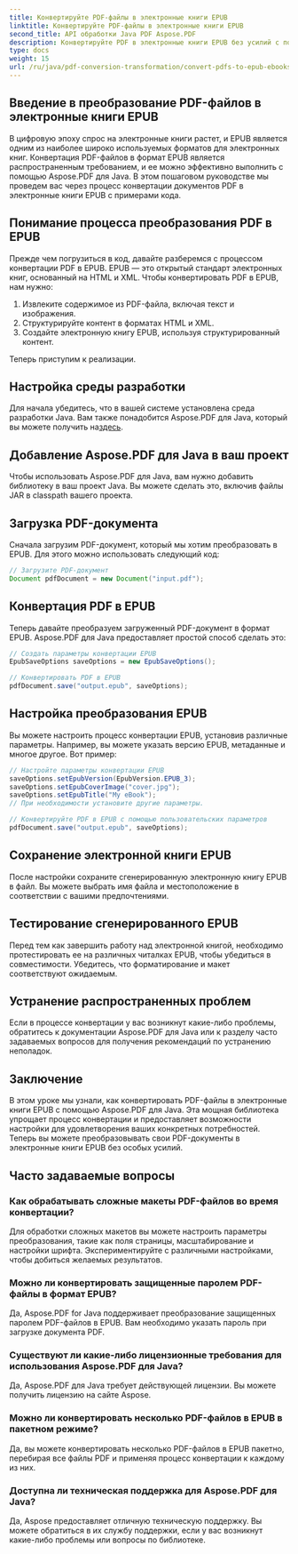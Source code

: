 ```yaml
---
title: Конвертируйте PDF-файлы в электронные книги EPUB
linktitle: Конвертируйте PDF-файлы в электронные книги EPUB
second_title: API обработки Java PDF Aspose.PDF
description: Конвертируйте PDF в электронные книги EPUB без усилий с помощью Aspose.PDF для Java. Изучите пошаговое преобразование PDF в EPUB и часто задаваемые вопросы.
type: docs
weight: 15
url: /ru/java/pdf-conversion-transformation/convert-pdfs-to-epub-ebooks/
---
```


## Введение в преобразование PDF-файлов в электронные книги EPUB

В цифровую эпоху спрос на электронные книги растет, и EPUB является одним из наиболее широко используемых форматов для электронных книг. Конвертация PDF-файлов в формат EPUB является распространенным требованием, и ее можно эффективно выполнить с помощью Aspose.PDF для Java. В этом пошаговом руководстве мы проведем вас через процесс конвертации документов PDF в электронные книги EPUB с примерами кода.

## Понимание процесса преобразования PDF в EPUB

Прежде чем погрузиться в код, давайте разберемся с процессом конвертации PDF в EPUB. EPUB — это открытый стандарт электронных книг, основанный на HTML и XML. Чтобы конвертировать PDF в EPUB, нам нужно:

1. Извлеките содержимое из PDF-файла, включая текст и изображения.
2. Структурируйте контент в форматах HTML и XML.
3. Создайте электронную книгу EPUB, используя структурированный контент.

Теперь приступим к реализации.

## Настройка среды разработки

 Для начала убедитесь, что в вашей системе установлена среда разработки Java. Вам также понадобится Aspose.PDF для Java, который вы можете получить на[здесь](https://releases.aspose.com/pdf/java/).

## Добавление Aspose.PDF для Java в ваш проект

Чтобы использовать Aspose.PDF для Java, вам нужно добавить библиотеку в ваш проект Java. Вы можете сделать это, включив файлы JAR в classpath вашего проекта.

## Загрузка PDF-документа

Сначала загрузим PDF-документ, который мы хотим преобразовать в EPUB. Для этого можно использовать следующий код:

```java
// Загрузите PDF-документ
Document pdfDocument = new Document("input.pdf");
```

## Конвертация PDF в EPUB

Теперь давайте преобразуем загруженный PDF-документ в формат EPUB. Aspose.PDF для Java предоставляет простой способ сделать это:

```java
// Создать параметры конвертации EPUB
EpubSaveOptions saveOptions = new EpubSaveOptions();

// Конвертировать PDF в EPUB
pdfDocument.save("output.epub", saveOptions);
```

## Настройка преобразования EPUB

Вы можете настроить процесс конвертации EPUB, установив различные параметры. Например, вы можете указать версию EPUB, метаданные и многое другое. Вот пример:

```java
// Настройте параметры конвертации EPUB
saveOptions.setEpubVersion(EpubVersion.EPUB_3);
saveOptions.setEpubCoverImage("cover.jpg");
saveOptions.setEpubTitle("My eBook");
// При необходимости установите другие параметры.

// Конвертируйте PDF в EPUB с помощью пользовательских параметров
pdfDocument.save("output.epub", saveOptions);
```

## Сохранение электронной книги EPUB

После настройки сохраните сгенерированную электронную книгу EPUB в файл. Вы можете выбрать имя файла и местоположение в соответствии с вашими предпочтениями.

## Тестирование сгенерированного EPUB

Перед тем как завершить работу над электронной книгой, необходимо протестировать ее на различных читалках EPUB, чтобы убедиться в совместимости. Убедитесь, что форматирование и макет соответствуют ожидаемым.

## Устранение распространенных проблем

Если в процессе конвертации у вас возникнут какие-либо проблемы, обратитесь к документации Aspose.PDF для Java или к разделу часто задаваемых вопросов для получения рекомендаций по устранению неполадок.

## Заключение

В этом уроке мы узнали, как конвертировать PDF-файлы в электронные книги EPUB с помощью Aspose.PDF для Java. Эта мощная библиотека упрощает процесс конвертации и предоставляет возможности настройки для удовлетворения ваших конкретных потребностей. Теперь вы можете преобразовывать свои PDF-документы в электронные книги EPUB без особых усилий.

## Часто задаваемые вопросы

### Как обрабатывать сложные макеты PDF-файлов во время конвертации?

Для обработки сложных макетов вы можете настроить параметры преобразования, такие как поля страницы, масштабирование и настройки шрифта. Экспериментируйте с различными настройками, чтобы добиться желаемых результатов.

### Можно ли конвертировать защищенные паролем PDF-файлы в формат EPUB?

Да, Aspose.PDF for Java поддерживает преобразование защищенных паролем PDF-файлов в EPUB. Вам необходимо указать пароль при загрузке документа PDF.

### Существуют ли какие-либо лицензионные требования для использования Aspose.PDF для Java?

Да, Aspose.PDF для Java требует действующей лицензии. Вы можете получить лицензию на сайте Aspose.

### Можно ли конвертировать несколько PDF-файлов в EPUB в пакетном режиме?

Да, вы можете конвертировать несколько PDF-файлов в EPUB пакетно, перебирая все файлы PDF и применяя процесс конвертации к каждому из них.

### Доступна ли техническая поддержка для Aspose.PDF для Java?

Да, Aspose предоставляет отличную техническую поддержку. Вы можете обратиться в их службу поддержки, если у вас возникнут какие-либо проблемы или вопросы по библиотеке.